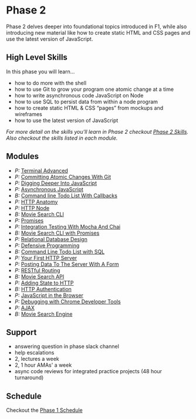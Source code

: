 # Phase 2

Phase 2 delves deeper into foundational topics introduced in F1, while also
introducing new material like how to create static HTML and CSS pages and use
the latest version of JavaScript.


## High Level Skills

In this phase you will learn…

- how to do more with the shell
- how to use Git to grow your program one atomic change at a time
- how to write asynchronous code JavaScript on Node
- how to use SQL to persist data from within a node program
- how to create static HTML & CSS “pages” from mockups and wireframes
- how to use the latest version of JavaScript

_For more detail on the skills you'll learn in Phase 2 checkout
[Phase 2 Skills](./skills.md). Also checkout the skills listed in each module._


## Modules

- _P:_ [Terminal Advanced](../../modules/Terminal-Advanced)
- _P:_ [Committing Atomic Changes With Git](../../modules/Committing-Atomic-Changes-With-Git)
- _P:_ [Digging Deeper Into JavaScript](../../modules/Digging-Deeper-Into-Javascript)
- _P:_ [Asynchronous JavaScript](../../modules/Asynchronous-JavaScript)
- _B:_ [Command line Todo List With Callbacks](../../modules/Command-line-Todo-List-With-Callbacks)
- _P:_ [HTTP Anatomy](../../modules/HTTP-Anatomy)
- _P:_ [HTTP Node](../../modules/HTTP-Node)
- _B:_ [Movie Search CLI](../../modules/Movie-Search-CLI)
- _P:_ [Promises](../../modules/Promises)
- _P:_ [Integration Testing With Mocha And Chai](../../modules/Integration-Testing-With-Mocha-And-Chai)
- _B:_ [Movie Search CLI with Promises](../../modules/Movie-Search-CLI-With-Promises)
- _P:_ [Relational Database Design](../../modules/Relational-Database-Design)
- _P:_ [Defensive Programming](../../modules/Defensive-Programming)
- _B:_ [Command Line Todo List with SQL](../../modules/Command-Line-Todo-List-with-SQL)
- _P:_ [Your First HTTP Server](../../modules/Your-First-HTTP-Server)
- _P:_ [Posting Data To The Server With A Form](../../modules/Posting-Data-To-The-Server-With-A-Form)
- _P:_ [RESTful Routing](../../modules/RESTful-Routing)
- _B:_ [Movie Search API](../../modules/Movie-Search-API)
- _P:_ [Adding State to HTTP](../../modules/Adding-State-to-HTTP)
- _B:_ [HTTP Authentication](../../modules/HTTP-Authentication)
- _P:_ [JavaScript in the Browser](../../modules/JavaScript-in-the-Browser)
- _P:_ [Debugging with Chrome Developer Tools](../../modules/Debugging-with-Chrome-Developer-Tools)
- _P:_ [AJAX](../../modules/AJAX)
- _B:_ [Movie Search Engine](../../modules/Movie-Search-Engine)



## Support

- answering question in phase slack channel
- help escalations
- 2, lectures a week
- 2, 1 hour AMAs' a week
- async code reviews for integrated practice projects (48 hour turnaround)


## Schedule

Checkout the [Phase 1 Schedule](./schedule.md)
